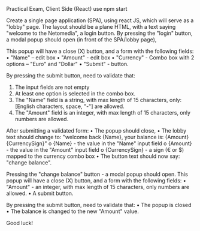 <html>
<head>
Practical Exam, Client Side (React)
use npm start
</head>
<body>

Create a single page application (SPA), using react JS, which will serve as a "lobby" page.
The layout should be a plane HTML, with a text saying "welcome to the Netomedia", a login button.
By pressing the "login" button, a modal popup should open (in front of the SPA/lobby page),

This popup will have a close (X) button, and a form with the following fields:
•	"Name" – edit box
•	"Amount" - edit box
•	"Currency" - Combo box with 2 options – "Euro" and "Dollar"
•	"Submit" - button.

By pressing the submit button, need to validate that:
1.	The input fields are not empty
2.	At least one option is selected in the combo box.
3.	The "Name" field is a string, with max length of 15 characters, only: [English characters, space, "-"] are allowed.
4.	The "Amount" field is an integer, with max length of 15 characters, only numbers are allowed.

After submitting a validated form:
•	The popup should close,
•	The lobby text should change to: "welcome back {Name}, your balance is: {Amount} {CurrencySign}"
o	{Name} - the value in the "Name" input field
o	{Amount} - the value in the "Amount" input field
o	{CurrencySign} - a sign (€ or $) mapped to the currency combo box
•	The button text should now say: "change balance".

Pressing the "change balance" button - a modal popup should open.
This popup will have a close (X) button, and a form with the following fields:
•	"Amount" - an integer, with max length of 15 characters, only numbers are allowed.
•	A submit button.

By pressing the submit button, need to validate that:
•	The popup is closed
•	The balance is changed to the new "Amount" value.

Good luck!
</body>
</html>